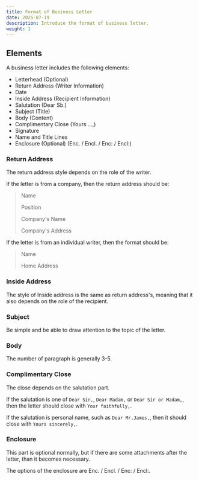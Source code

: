```yaml
---
title: Format of Business Letter
date: 2025-07-19
description: Introduce the format of business letter.
weight: 1
---
```


## Elements

A business letter includes the following elements:

- Letterhead (Optional)
- Return Address (Writer Information)
- Date
- Inside Address (Recipient Information)
- Salutation (Dear Sb.)
- Subject (Title)
- Body (Content)
- Complimentary Close (Yours ...,)
- Signature
- Name and Title Lines
- Enclosure (Optional) (Enc. / Encl. / Enc: / Encl:)

### Return Address

The return address style depends on the role of the writer.

If the letter is from a company, then the return address should be:

> Name
>
> Position
>
> Company's Name
>
> Company's Address

If the letter is from an individual writer, then the format should be:

> Name
>
> Home Address

### Inside Address

The style of Inside address is the same as return address's, meaning that it also depends on the role of the recipient.

### Subject

Be simple and be able to draw attention to the topic of the letter.

### Body

The number of paragraph is generally 3-5.

### Complimentary Close

The close depends on the salutation part.

If the salutation is one of `Dear Sir,`, `Dear Madam,` or `Dear Sir or Madam,`, then the letter should close with `Your faithfully,`.

If the salutation is personal name, such as `Dear Mr.James,`, then it should close with `Yours sincerely,`.

### Enclosure

This part is optional normally, but if there are some attachments after the letter, than it becomes necessary.

The options of the enclosure are Enc. / Encl. / Enc: / Encl:.
